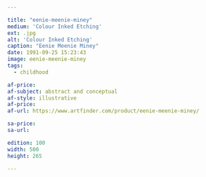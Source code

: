 ```yaml
---

title: "eenie-meenie-miney"
medium: 'Colour Inked Etching'
ext: .jpg
alt: 'Colour Inked Etching'
caption: "Eenie Meenie Miney"
date: 1991-09-25 15:23:43
image: eenie-meenie-miney
tags:
  - childhood

af-price:
af-subject: abstract and conceptual
af-style: illustrative
af-price:
af-url: https://www.artfinder.com/product/eenie-meenie-miney/

sa-price:
sa-url:

edition: 100
width: 500
height: 265

---
```

